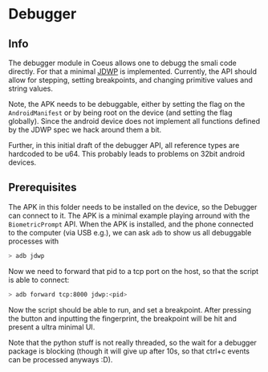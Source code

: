 # Debugger

## Info

The debugger module in Coeus allows one to debugg the smali code directly. For that a minimal [JDWP](https://docs.oracle.com/en/java/javase/17/docs/specs/jdwp/jdwp-spec.html) is implemented. Currently, the API should allow for stepping, setting breakpoints, and changing primitive values and string values.

Note, the APK needs to be debuggable, either by setting the flag on the `AndroidManifest` or by being root on the device (and setting the flag globally). Since the android device does not implement all functions defined by the JDWP spec we hack around them a bit. 

Further, in this initial draft of the debugger API, all reference types are hardcoded to be u64. This probably leads to problems on 32bit android devices.

## Prerequisites

The APK in this folder needs to be installed on the device, so the Debugger can connect to it. The APK is a minimal example playing arround with the `BiometricPrompt` API. When the APK is installed, and the phone connected to the computer (via USB e.g.), we can ask `adb` to show us all debuggable processes with 

```bash
> adb jdwp
```

Now we need to forward that pid to a tcp port on the host, so that the script is able to connect:

```bash
> adb forward tcp:8000 jdwp:<pid>
```

Now the script should be able to run, and set a breakpoint. After pressing the button and inputting the fingerprint, the breakpoint will be hit and present a ultra minimal UI.

Note that the python stuff is not really threaded, so the wait for a debugger package is blocking (though it will give up after 10s, so that ctrl+c events can be processed anyways :D).
